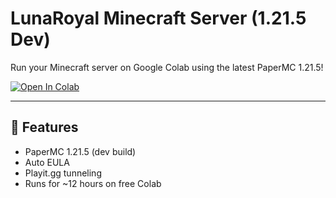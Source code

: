 # LunaRoyal Minecraft Server (1.21.5 Dev)

Run your Minecraft server on Google Colab using the latest PaperMC 1.21.5!

[![Open In Colab](https://colab.research.google.com/assets/colab-badge.svg)](https://colab.research.google.com/github/AADI-playz23/lunaroyal-server/blob/main/Minecraft_Server_Launcher.ipynb)

---

## 📜 Features
- PaperMC 1.21.5 (dev build)
- Auto EULA
- Playit.gg tunneling
- Runs for ~12 hours on free Colab

